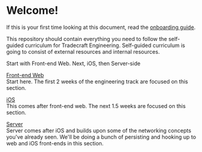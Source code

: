 # Welcome!  
  
If this is your first time looking at this document, read the [onboarding guide](#).  

This repository should contain everything you need to follow the self-guided curriculum for Tradecraft Engineering. Self-guided curriculum is going to consist of external resources and internal resources.  
  
Start with Front-end Web. Next, iOS, then Server-side  

[Front-end Web](/front-end)  
Start here. The first 2 weeks of the engineering track are focused on this section.
  
[iOS](/ios)  
This comes after front-end web. The next 1.5 weeks are focused on this section.
  
[Server](/server)  
Server comes after iOS and builds upon some of the networking concepts you've already seen. We'll be doing a bunch of persisting and hooking up to web and iOS front-ends in this section. 